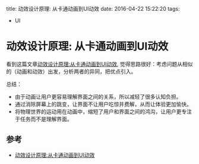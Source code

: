 title: 动效设计原理: 从卡通动画到UI动效
date: 2016-04-22 15:22:20
tags:
- UI

# 动效设计原理: 从卡通动画到UI动效

看到这篇文章[动效设计原理:从卡通动画到UI动效](http://blog.csdn.net/zhangyulin311/article/category/6196684), 觉得思路很好：考虑问题从相似的（动画和动效）出发，分析两者的异同，把优点引入。

总结：

- 由于动画让用户更容易理解界面之间的关系，所以减轻了很多认知负担。
- 通过消除屏幕上的跳变，让界面不让用户吃惊并费解，从而让体验更加愉快。
- 将物理世界的运动用在动画中，缩短了用户和界面之间的鸿沟，让用户更专注于任务而不是理解界面。

## 参考

- [动效设计原理:从卡通动画到UI动效](http://blog.csdn.net/zhangyulin311/article/category/6196684)
